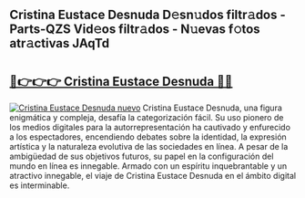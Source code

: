 ## Cristina Eustace Desnuda D𝚎sn𝚞dos filtr𝚊dos - Parts-QZS Vid𝚎os filtr𝚊dos - N𝚞evas f𝚘tos atr𝚊ctivas JAqTd

# <h2><a href="http://mb86qy.tromn.icu/?c=Cristina+Eustace+Desnuda">🔗👉👉👉 Cristina Eustace Desnuda 🔗🔗</a></h2>

[![Cristina Eustace Desnuda nuevo](https://i.imgur.com/pEAQMta.gif)](http://mb86qy.tromn.icu/?c=Cristina+Eustace+Desnuda)
Cristina Eustace Desnuda, una figura enigmática y compleja, desafía la categorización fácil. Su uso pionero de los medios digitales para la autorrepresentación ha cautivado y enfurecido a los espectadores, encendiendo debates sobre la identidad, la expresión artística y la naturaleza evolutiva de las sociedades en línea. A pesar de la ambigüedad de sus objetivos futuros, su papel en la configuración del mundo en línea es innegable. Armado con un espíritu inquebrantable y un atractivo innegable, el viaje de Cristina Eustace Desnuda en el ámbito digital es interminable.
